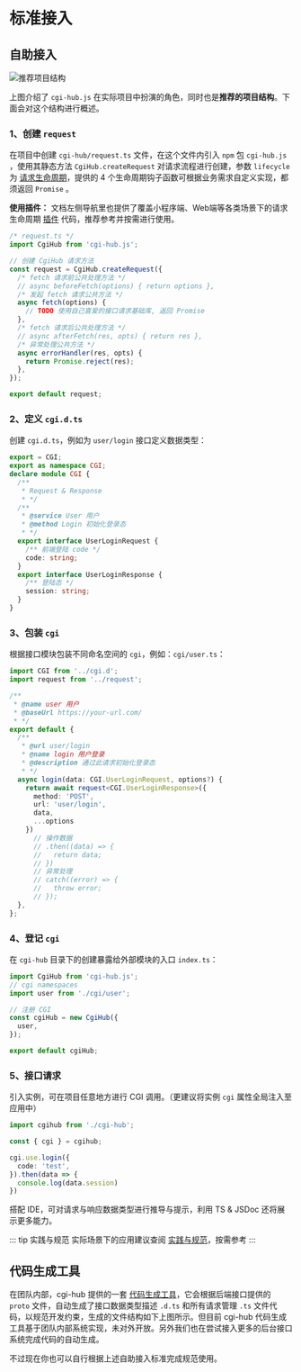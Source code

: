 
# 标准接入

## 自助接入

<img :src="$withBase('/imgs/project-structure.png')" alt="推荐项目结构">

上图介绍了 `cgi-hub.js` 在实际项目中扮演的角色，同时也是**推荐的项目结构**。下面会对这个结构进行概述。


### 1、创建 `request`

在项目中创建 `cgi-hub/request.ts` 文件，在这个文件内引入 `npm` 包 `cgi-hub.js` ，使用其静态方法 `CgiHub.createRequest` 对请求流程进行创建，参数 `lifecycle` 为 [请求生命周期](./lifecycle)，提供的 4 个生命周期钩子函数可根据业务需求自定义实现，都须返回 `Promise` 。

**使用插件：** 文档左侧导航里也提供了覆盖小程序端、Web端等各类场景下的请求生命周期 [插件](../plugins/) 代码，推荐参考并按需进行使用。

```ts
/* request.ts */
import CgiHub from 'cgi-hub.js';

// 创建 CgiHub 请求方法
const request = CgiHub.createRequest({
  /* fetch 请求前公共处理方法 */
  // async beforeFetch(options) { return options },
  /* 发起 fetch 请求公共方法 */
  async fetch(options) {
    // TODO 使用自己喜爱的接口请求基础库, 返回 Promise
  },
  /* fetch 请求后公共处理方法 */
  // async afterFetch(res, opts) { return res },
  /* 异常处理公共方法 */
  async errorHandler(res, opts) {
    return Promise.reject(res);
  },
});

export default request;
```

### 2、定义 `cgi.d.ts`

创建 `cgi.d.ts`，例如为 `user/login` 接口定义数据类型：

```ts
export = CGI;
export as namespace CGI;
declare module CGI {
  /**
   * Request & Response
   * */
  /**
   * @service User 用户
   * @method Login 初始化登录态
   * */
  export interface UserLoginRequest {
    /** 前端登陆 code */
    code: string;
  }
  export interface UserLoginResponse {
    /** 登陆态 */
    session: string;
  }
}
```

### 3、包装 `cgi`

根据接口模块包装不同命名空间的 `cgi`，例如：`cgi/user.ts`：

```ts
import CGI from '../cgi.d';
import request from '../request';

/**
 * @name user 用户
 * @baseUrl https://your-url.com/
 * */
export default {
  /**
   * @url user/login
   * @name login 用户登录
   * @description 通过此请求初始化登录态
   * */
  async login(data: CGI.UserLoginRequest, options?) {
    return await request<CGI.UserLoginResponse>({
      method: 'POST',
      url: 'user/login',
      data,
      ...options
    })
      // 操作数据
      // .then((data) => {
      //   return data;
      // })
      // 异常处理
      // catch((error) => {
      //   throw error;
      // });
  },
};
```

### 4、登记 `cgi`

在 `cgi-hub` 目录下的创建暴露给外部模块的入口 `index.ts`：

```ts
import CgiHub from 'cgi-hub.js';
// cgi namespaces
import user from './cgi/user';

// 注册 CGI
const cgiHub = new CgiHub({
  user,
});

export default cgiHub;
```

### 5、接口请求

引入实例，可在项目任意地方进行 CGI 调用。（更建议将实例 `cgi` 属性全局注入至应用中）

```ts
import cgihub from './cgi-hub';

const { cgi } = cgihub;

cgi.use.login({
  code: 'test',
}).then(data => {
  console.log(data.session)
})
```

搭配 IDE，可对请求与响应数据类型进行推导与提示，利用 TS & JSDoc 还将展示更多能力。

::: tip 实践与规范
实际场景下的应用建议查阅 [实践与规范](../plugins/)，按需参考
:::


## 代码生成工具

在团队内部，cgi-hub 提供的一套 [代码生成工具]()，它会根据后端接口提供的 `proto` 文件，自动生成了接口数据类型描述 `.d.ts` 和所有请求管理 `.ts` 文件代码，以规范开发约束，生成的文件结构如下上图所示。但目前 cgi-hub 代码生成工具基于团队内部系统实现，未对外开放。另外我们也在尝试接入更多的后台接口系统完成代码的自动生成。

不过现在你也可以自行根据上述自助接入标准完成规范使用。
